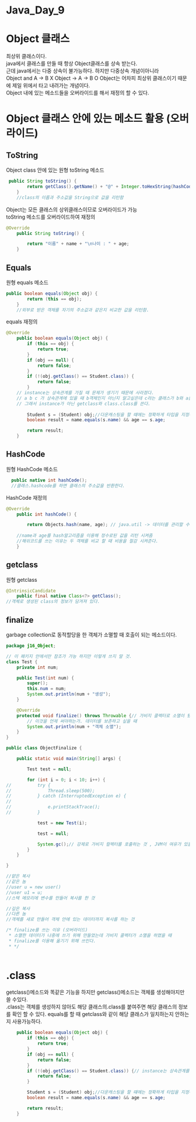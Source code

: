 # Java_Day_9

# Object 클래스
최상위 클래스이다.  
java에서 클래스를 만들 때 항상 Object클래스를 상속 받는다.  
근데 java에서는 다중 상속이 불가능하다. 하지만 다중상속 개념이아니라  
Object and A -> B X  Object -> A -> B  O
Object는 어차피 최상위 클래스이기 때문에 제일 위에서 타고 내려가는 개념이다.  
Object 내에 있는 메소드들을 오버라이드를 해서 재정의 할 수 있다.

# Object 클래스 안에 있는 메소드 활용 (오버라이드)

## ToString

Object class 안에 있는 원형 toString 메소드
```java
 public String toString() {
        return getClass().getName() + "@" + Integer.toHexString(hashCode());
    }
    //class의 이름과 주소값을 String으로 값을 리턴함
```

Object는 모든 클래스의 상위클래스이므로 오버라이드가 가능  
toString 메소드를 오버라이드하여 재정의
```java
@Override
	public String toString() {

		return "이름" + name + "\n나이 : " + age;
	}
```

## Equals

원형 equals 메소드
```java
public boolean equals(Object obj) {
        return (this == obj);
    }
    //외부로 받은 객체를 자기의 주소값과 같은지 비교한 값을 리턴함.
```

equals 재정의

```java
@Override
	public boolean equals(Object obj) {
		if (this == obj) {
			return true;
		}
		if (obj == null) {
			return false;
		}
		if (!(obj.getClass() == Student.class)) {
			return false;
		}
    // instance는 상속관계를 가질 때 문제가 생기기 때문에 사라졌다.
    // a b c 가 상속관계에 있을 때 b객체인지 아닌지 알고싶은데 c라는 클래스가 b와 a를 포함하는 관계성 때문에 true가 반환된다.
    // 그래서 instance가 아닌 getclass와 class.class를 쓴다.
    
		Student s = (Student) obj;//다운캐스팅을 할 떄에는 정확하게 타입을 지정해라.
		boolean result = name.equals(s.name) && age == s.age;

		return result;
	}

```

## HashCode

원형 HashCode 메소드
```java
  public native int hashCode();
  //클래스.hashcode를 하면 클래스의 주소값을 반환한다.
```
HashCode 재정의

```java
@Override
	public int hashCode() {

		return Objects.hash(name, age); // java.util -> 데이터를 관리할 수 있는 도구들이 있음.
    
    //name과 age를 hash알고리즘을 이용해 정수로된 값을 리턴 시켜줌
    //해쉬코드를 쓰는 이유는 두 객체를 비교 할 때 비용을 절감 시켜준다.
	}
```
## getclass

원형 getclass

```java
@IntrinsicCandidate
    public final native Class<?> getClass();
//객체로 생성된 class의 정보가 담겨져 있다.
```

## finalize
garbage collection로 동적할당을 한 객체가 소멸할 때 호출이 되는 메소드이다.
```java
package j16_Object;

// 이 패키지 안에서만 참조가 가능 하지만 이렇게 쓰지 말 것.
class Test {
	private int num;

	public Test(int num) {
		super();
		this.num = num;
		System.out.println(num + "생성");
	}

	@Override
	protected void finalize() throws Throwable {// 가비지 콜렉터로 소멸이 됐을 때 호출이 된다.
		// 이것을 언제 써야하는가. 데이터를 보존하고 싶을 때
		System.out.println(num + "객체 소멸");
	}
}

public class ObjectFinalize {

	public static void main(String[] args) {

		Test test = null;

		for (int i = 0; i < 10; i++) {
//			try {
//				Thread.sleep(500);
//			} catch (InterruptedException e) {
//				
//				e.printStackTrace();
//			}

			test = new Test(i);

			test = null;

			System.gc();// 강제로 가비지 컬렉터를 호출하는 것 , JVM이 여유가 있을 떄 호출됨
		}
	}

}

//얕은 복사
//같은 놈
//user u = new user()
//user u1 = u;
//스텍 메모리에 변수를 만들어 복사를 한 것

//깊은 복사
//다른 놈
//객체를 새로 만들어 객체 안에 있는 데이터까지 복사를 하는 것

/* finalize를 쓰는 이유 (오버라이드)
 * 소멸한 데이터가 나중에 쓰기 위해 만들었는데 가비지 콜렉터가 소멸을 하였을 때
 * finalize를 이용해 옮기기 위해 쓰인다.
 * */
 
```


# .class
getclass()메소드와 똑같은 기능을 하지만 getclass()메소드는 객체를 생성해야지만 쓸 수있다.  
.class는 객체를 생성하지 않아도 해당 클래스의.class를 붙여주면 해당 클래스의 정보를 확인 할 수 있다.
equals를 할 때 getclass와 같이 해당 클래스가 일치하는지 안하는지 사용가능하다.
```java
	public boolean equals(Object obj) {
		if (this == obj) {
			return true;
		}
		if (obj == null) {
			return false;
		}
		if (!(obj.getClass() == Student.class)) {// instance는 상속관계를 가질 때 문제가 생기기 때문에 사라졌다.
			return false;
		}

		Student s = (Student) obj;//다운캐스팅을 할 떄에는 정확하게 타입을 지정해라.
		boolean result = name.equals(s.name) && age == s.age;

		return result;
	}

```

